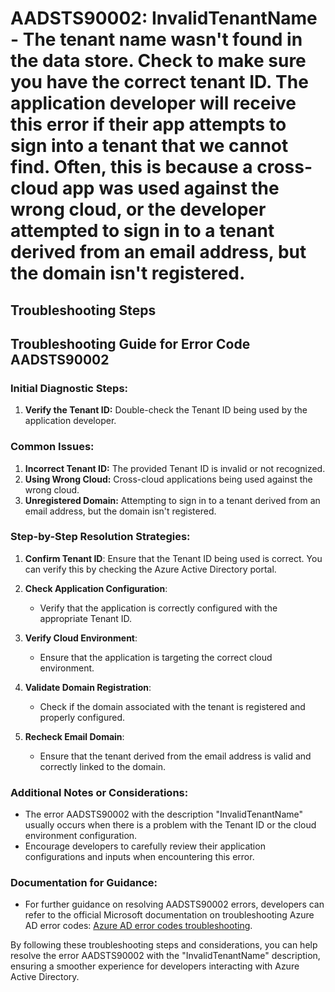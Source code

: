 # AADSTS90002: InvalidTenantName - The tenant name wasn't found in the data store. Check to make sure you have the correct tenant ID. The application developer will receive this error if their app attempts to sign into a tenant that we cannot find. Often, this is because a cross-cloud app was used against the wrong cloud, or the developer attempted to sign in to a tenant derived from an email address, but the domain isn't registered.


## Troubleshooting Steps
## Troubleshooting Guide for Error Code AADSTS90002

### Initial Diagnostic Steps:
1. **Verify the Tenant ID:** Double-check the Tenant ID being used by the application developer.
  
### Common Issues:
1. **Incorrect Tenant ID:** The provided Tenant ID is invalid or not recognized.
2. **Using Wrong Cloud:** Cross-cloud applications being used against the wrong cloud.
3. **Unregistered Domain:** Attempting to sign in to a tenant derived from an email address, but the domain isn't registered.

### Step-by-Step Resolution Strategies:
1. **Confirm Tenant ID**: Ensure that the Tenant ID being used is correct. You can verify this by checking the Azure Active Directory portal.
  
2. **Check Application Configuration**:
    - Verify that the application is correctly configured with the appropriate Tenant ID.
  
3. **Verify Cloud Environment**:
    - Ensure that the application is targeting the correct cloud environment.
  
4. **Validate Domain Registration**:
    - Check if the domain associated with the tenant is registered and properly configured.
  
5. **Recheck Email Domain**:
    - Ensure that the tenant derived from the email address is valid and correctly linked to the domain.

### Additional Notes or Considerations:
- The error AADSTS90002 with the description "InvalidTenantName" usually occurs when there is a problem with the Tenant ID or the cloud environment configuration.
- Encourage developers to carefully review their application configurations and inputs when encountering this error.

### Documentation for Guidance:
- For further guidance on resolving AADSTS90002 errors, developers can refer to the official Microsoft documentation on troubleshooting Azure AD error codes: [Azure AD error codes troubleshooting](https://docs.microsoft.com/en-us/azure/active-directory/develop/troubleshoot-error-codes).

By following these troubleshooting steps and considerations, you can help resolve the error AADSTS90002 with the "InvalidTenantName" description, ensuring a smoother experience for developers interacting with Azure Active Directory.